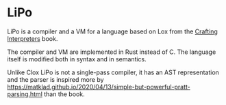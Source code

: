# LiPo

LiPo is a compiler and a VM for a language based on Lox from the
[Crafting Interpreters] book.

[Crafting Interpreters]: https://craftinginterpreters.com/

The compiler and VM are implemented in Rust instead of C. The language itself
is modified both in syntax and in semantics.

Unlike Clox LiPo is not a single-pass compiler, it has an AST representation
and the parser is inspired more by
<https://matklad.github.io/2020/04/13/simple-but-powerful-pratt-parsing.html>
than the book.
